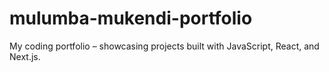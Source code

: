 # mulumba-mukendi-portfolio
My coding portfolio – showcasing projects built with JavaScript, React, and Next.js.
